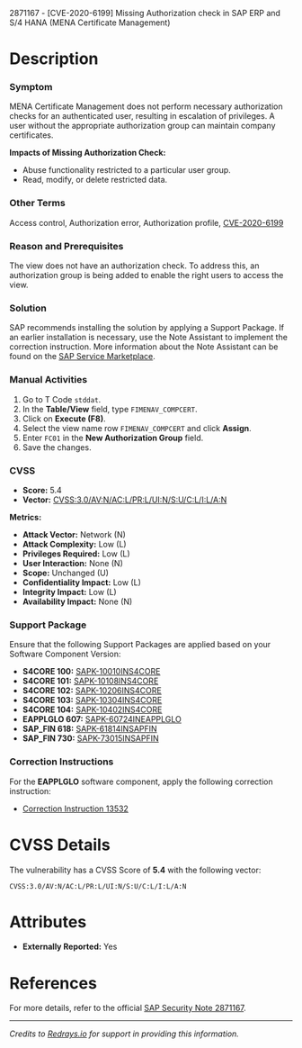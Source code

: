 2871167 - [CVE-2020-6199] Missing Authorization check in SAP ERP and S/4 HANA (MENA Certificate Management)

# Description

### Symptom
MENA Certificate Management does not perform necessary authorization checks for an authenticated user, resulting in escalation of privileges. A user without the appropriate authorization group can maintain company certificates.

**Impacts of Missing Authorization Check:**
- Abuse functionality restricted to a particular user group.
- Read, modify, or delete restricted data.

### Other Terms
Access control, Authorization error, Authorization profile, [CVE-2020-6199](https://cve.mitre.org/cgi-bin/cvename.cgi?name=CVE-2020-6199)

### Reason and Prerequisites
The view does not have an authorization check. To address this, an authorization group is being added to enable the right users to access the view.

### Solution
SAP recommends installing the solution by applying a Support Package. If an earlier installation is necessary, use the Note Assistant to implement the correction instruction. More information about the Note Assistant can be found on the [SAP Service Marketplace](https://me.sap.com/service.sap.com/note-assistant).

### Manual Activities
1. Go to T Code `stddat`.
2. In the **Table/View** field, type `FIMENAV_COMPCERT`.
3. Click on **Execute (F8)**.
4. Select the view name row `FIMENAV_COMPCERT` and click **Assign**.
5. Enter `FC01` in the **New Authorization Group** field.
6. Save the changes.

### CVSS
- **Score:** 5.4
- **Vector:** [CVSS:3.0/AV:N/AC:L/PR:L/UI:N/S:U/C:L/I:L/A:N](https://www.first.org/cvss/calculator/3.0#CVSS:3.0/AV:N/AC:L/PR:L/UI:N/S:U/C:L/I:L/A:N)

**Metrics:**
- **Attack Vector:** Network (N)
- **Attack Complexity:** Low (L)
- **Privileges Required:** Low (L)
- **User Interaction:** None (N)
- **Scope:** Unchanged (U)
- **Confidentiality Impact:** Low (L)
- **Integrity Impact:** Low (L)
- **Availability Impact:** None (N)

### Support Package
Ensure that the following Support Packages are applied based on your Software Component Version:

- **S4CORE 100:** [SAPK-10010INS4CORE](https://me.sap.com/supportpackage/SAPK-10010INS4CORE)
- **S4CORE 101:** [SAPK-10108INS4CORE](https://me.sap.com/supportpackage/SAPK-10108INS4CORE)
- **S4CORE 102:** [SAPK-10206INS4CORE](https://me.sap.com/supportpackage/SAPK-10206INS4CORE)
- **S4CORE 103:** [SAPK-10304INS4CORE](https://me.sap.com/supportpackage/SAPK-10304INS4CORE)
- **S4CORE 104:** [SAPK-10402INS4CORE](https://me.sap.com/supportpackage/SAPK-10402INS4CORE)
- **EAPPLGLO 607:** [SAPK-60724INEAPPLGLO](https://me.sap.com/supportpackage/SAPK-60724INEAPPLGLO)
- **SAP_FIN 618:** [SAPK-61814INSAPFIN](https://me.sap.com/supportpackage/SAPK-61814INSAPFIN)
- **SAP_FIN 730:** [SAPK-73015INSAPFIN](https://me.sap.com/supportpackage/SAPK-73015INSAPFIN)

### Correction Instructions
For the **EAPPLGLO** software component, apply the following correction instruction:

- [Correction Instruction 13532](https://me.sap.com/corrins/0002871167/13532)

# CVSS Details
The vulnerability has a CVSS Score of **5.4** with the following vector:

```
CVSS:3.0/AV:N/AC:L/PR:L/UI:N/S:U/C:L/I:L/A:N
```

# Attributes
- **Externally Reported:** Yes

# References
For more details, refer to the official [SAP Security Note 2871167](https://notesdownloads.sap.com/note/0040000000377062020).

---

*Credits to [Redrays.io](https://redrays.io) for support in providing this information.*